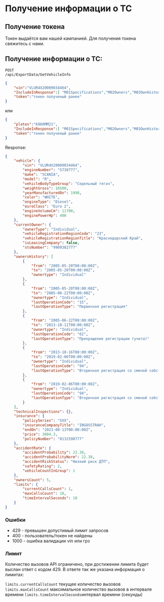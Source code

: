 # Получение информации о ТС

## Получение токена

Токен выдаётся вам нашей кампанией. Для получения токена свяжитесь с нами.

## Получение информации о ТС:
```
POST
/api/ExportData/GetVehicleInfo
```

```json
{
    "vin":"VLUR4X20009034464",
    "IncludeInResponse":[ "M01Specifications","M02Owners","M03OwnHistory","M04Dk","M05Insurance","M06AccidentRate"],
    "token":"токен полученый ранее"
}
```
или
```json
{
    "plates":"К860ММ21",
    "IncludeInResponse":[ "M01Specifications","M02Owners","M03OwnHistory","M04Dk","M05Insurance","M06AccidentRate"],
    "token":"токен полученый ранее"
}
```

Response:
```json
{
    "vehicle": {
        "vin": "VLUR4X20009034464",
        "engineNumber": "5738777",
        "make": "SCANIA",
        "model": "R",
        "vehicleBodyTypeGroup": "Седельный тягач",
        "weightGross": 18500,
        "yearManufacturedOn": 1998,
        "color": "WHITE",
        "engineType": "Diesel",
        "euroClass": "Euro 2",
        "engineVolumeCm": 11700,
        "enginePowerHp": 400
    },
    "currentOwner": {
        "ownerType": "Individual",
        "vehicleRegistrationRegionCode": "23",
        "vehicleRegistrationRegionTitle": "Краснодарский Край",
        "isLeasingCompany": false,
        "stsNumber": "9909382777"
    },
    "ownersHistory": [
        {
            "from": "2005-05-20T00:00:00Z",
            "to": "2005-05-20T00:00:00Z",
            "ownertype": "Individual"
        },
        {
            "from": "2005-05-20T00:00:00Z",
            "to": "2005-06-22T00:00:00Z",
            "ownertype": "Individual",
            "lastOperationCode": "15",
            "lastOperationType": "Первичная регистрация"
        },
        {
            "from": "2005-06-22T00:00:00Z",
            "to": "2013-10-11T00:00:00Z",
            "ownertype": "Individual",
            "lastOperationCode": "62",
            "lastOperationType": "Прекращение регистрации (учета)"
        },
        {
            "from": "2013-10-16T00:00:00Z",
            "to": "2019-02-06T00:00:00Z",
            "ownertype": "Individual",
            "lastOperationCode": "94",
            "lastOperationType": "Вторичная регистрация со сменой собственника"
        },
        {
            "from": "2019-02-06T00:00:00Z",
            "ownertype": "Individual",
            "lastOperationCode": "94",
            "lastOperationType": "Вторичная регистрация со сменой собственника"
        }
    ],
    "technicalInspections": {},
    "insurance": {
        "policySeries": "ХХХ",
        "insuranceCompanyTitle": "INGOSSTRAH",
        "endOn": "2021-08-13T00:00:00Z",
        "price": 3804.3,
        "policyNumber": "0132590777"
    },
    "accidentRate": {
        "accidentProbability": 22.38,
        "accidentProbabilityNorm": 22.38,
        "accidentRiskStatus": "Низкий риск ДТП",
        "safetyRating": 2,
        "vehicleCountInGroup": 1
    },
    "ownersCount": 5,
    "limits": {
        "currentCallsCount": 1,
        "maxCallsCount": 10,
        "timeIntervalSeconds": 10
    }
}
```

### Ошибки

- 429 - превышен допустимый лимит запросов
- 400 - пользователь/токен не найдены
- 1000 - ошибка валидации vin или грз

### Лимит 

Количество вызовов API ограничено, при достижении лимита будет выслан ответ с кодом 429. В ответе так же указана информация о лимитах:

 `limits.currentCallsCount` текущее количество вызовов
 `limits.maxCallsCount` максимальное количество вызовов в интервале времени
 `limits.timeIntervalSeconds`интервал времени (секунды)